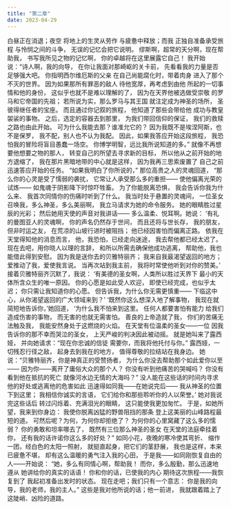 ```yaml
---
title: "第二章"
date: 2023-04-29
---
```

白昼正在消退；夜空
将地上的生灵从劳作
与疲惫中释放；而我
正独自准备承受旅程
与怜悯之间的斗争，
无误的记忆会把它说明。
缪斯啊，超常的天分啊，现在帮助我，
书写我所见之物的记忆啊，
你的卓越将在这里展露它自己！
我开始说：“诗人啊，我的向导，
在你让我面对那崎岖的关卡前，
先看看我的力量是否足够强大吧。
你指明西尔维厄斯的父亲
在自己尚能腐化时，带着肉身
进入了那个不灭的世界。
因为如果那所有罪恶的敌人
待他宽厚，再考虑到由他
所起的一切事情和他的身份，
这似乎也就不是难以理解的了，
因为在天界他被选做受崇敬
的罗马和它帝国的先祖；
若所说为实，那么罗马与其王国
就注定成为神圣的场所，
圣彼得继任者的宝座。
而且通过你记叙的旅程，
他知道了那些会带给他
成功与教皇袈裟的事物。
之后，选定的容器去到那里，
为我们带回信仰的保证，
我们的救赎之路也由此开始。
可为什么我能去那？谁准允它的？
因为我既不是埃涅阿斯，也不是保罗，
我不配，别人也不认为我配。
因此，如果我答应开始这段旅程，
我恐怕我的冒险将盲目愚蠢一场空。
你博学明智，远比我所说知道的多。”
就像不再想要他想要之物的那人，
转变自己的所望去寻求新的目标，
所以他从之前开始的地方退缩了，
我在那片黑暗地带的中心就是这样，
因为我再三思索废置了
自己之前迅速答应开始的任务。
“如果我明白了你所说的，”
那位高贵之人的灵魂回道，
“那么你的心灵是受了懦弱的袭扰，
它常让人承受那么多的重担——
使他偏离光荣的试炼——
如鬼魂于阴影降下时惊吓牲畜。
为了你能脱离恐惧，
我会告诉你我为什么来、
我首次同情你的伤痛时听到了什么。
我当时处于悬置的灵魂间，
一位圣女召唤我，多么神圣，多么美丽啊，
我立马请求为她的命令服务。
她的眼睛胜过星辰的光彩；
然后她用天使的声音对我讲话——
多么温柔、悦耳啊。她说：
‘有礼的曼图亚人的灵魂啊，
你的声名仍然存于世间，
而且还将与世长存，
我的朋友，但非时运之友，
在荒凉的山坡行进时被阻挡；
他已经因害怕而偏离正路。
依我在天堂得知他的消息而言，
他，我恐怕，已经走向迷途，
我去帮他都已经太迟了。
现在去吧，用你晓人以理的言辞，
和所以所需去确保他成功逃离，
帮助他，我也能借此得到安慰。
因为我是送你去的贝雅特丽齐；
我来自我最渴望返回的地方；
爱推动了我，爱使我言说。
当再次站到我主前，
我将时常使他听到对你的赞美。’
接着贝雅特丽齐沉默了，我说：
‘有美德的圣女啊，人类所以胜过天界下
最小的天体所含众生的唯一原因。
你的心愿是如此受人欢迎，
即使已经完成，也似乎太迟；
你只需让我知道你的心愿。
但告诉我，为什么你无需更慎重——
下临这中心，从你渴望返回的广大领域来到？’
‘既然你这么想深入地了解事物，
我现在就简短地告诉你，’她回道，
‘为什么我不怕来到这里。
任何人都要害怕有能力
给我们造成伤害的事物，
而无害的也就无需害怕。
善良的上帝造就了我，
你们的苦痛无法触及我，
我能安然身处于这燃烧的火焰。
在天堂有位温柔的圣女——一位
因我告诉你的那不幸而哭泣的圣女，
上天严峻的判决因此被动摇。
就是她叫来了露西娅，
并向她请求：“现在你忠诚的信徒
需要你，而我将他托付与你。”
露西娅，一切残忍行径之敌，
起身去到我在的地方，
值得尊敬的拉结站在我身边。
她说：“贝雅特丽齐，你是神真正的受赞扬者，
为什么你没去帮助那个如此爱你以至——
因为你——离开了庸俗大众的那个人？
你没有听到他痛苦的哭喊吗？
你没有看到他在抵抗的死亡
就像河水边无情的大海吗？”
没人能在这些话的时间内寻求
他的好处或逃离他的危害如此
迅速得如同我——在她说完后——
我从神圣的位置下到这里；
我相信你诚实的言语，
它们给你和那些聆听你的人以荣誉。’
她对我说完这些话后
转过闪烁着、充满泪光的眼睛，
这只能使我更加匆忙。
于是，如她所望，我来到你身边：
我使你脱离凶猛的野兽阻挡的那条
登上这美丽的山峰路程最短的道。
可然后呢？为何，为何你却拒绝了？
为何你的心里窝藏了这么多的懦弱？
你的勇敢和坦率哪去了，
既然有三位那么神圣的圣女
在天堂的法庭牵挂着你，
还有我的话许诺你这么多的好处？”
如同小花，夜晚的寒冷使其弯折、
缩作一团，经白色的太阳一照射，
就挺直起身，把它们的茎舒展，
我也是这样，本来已疲惫不堪，
却有这么温暖的勇气注入我的心田，
于是我——如同刚恢复自由的人——开始说：
“她，多么有同情心啊，帮助我！
而你，多么殷勤，那么迅速地遵从
她讲给你的真实的话语！
你和你的话，已使我的内心
期待这次旅程——我恢复到了
我起初准备出发时的状态。
现在走吧；我们只有一个意志：
你是我的向导，我的老师，我的主人。”
这些是我对他所说的话；他一前进，
我就跟着踏上了这陡峭、凶险的道路。